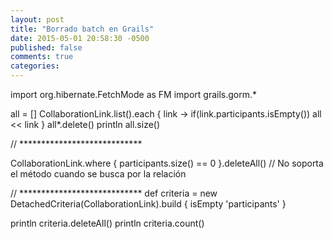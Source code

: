 ```yaml
---
layout: post
title: "Borrado batch en Grails"
date: 2015-05-01 20:58:30 -0500
published: false
comments: true
categories:
---
```


import org.hibernate.FetchMode as FM import grails.gorm.*

all = [] CollaborationLink.list().each { link -> if(link.participants.isEmpty()) all << link } all*.delete() println all.size()

// ****************************

CollaborationLink.where { participants.size() == 0 }.deleteAll() // No soporta el método cuando se busca por la relación

// **************************** def criteria = new DetachedCriteria(CollaborationLink).build { isEmpty 'participants' }

println criteria.deleteAll() println criteria.count()
